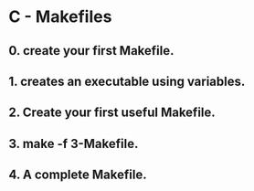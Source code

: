 # C - Makefiles
## 0. create your first Makefile.
## 1. creates an executable using variables.
## 2. Create your first useful Makefile.
## 3. make -f 3-Makefile.
## 4. A complete Makefile.
